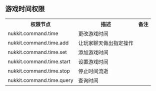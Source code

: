 ## **游戏时间权限**
<table>
    <tr align="center" valign="center">
        <th>权限节点</th><th>描述</th><th>备注</th>
    </tr>
    <tr>
        <td>nukkit.command.time</td><td>更改游戏时间</td><td></td>
    </tr>
    <tr>
        <td>nukkit.command.time.add</td><td>让玩家聊天做出指定操作</td><td></td>
    </tr>
    <tr>
        <td>nukkit.command.time.set</td><td>添加游戏时间</td><td></td>
    </tr>
    <tr>
        <td>nukkit.command.time.start</td><td>设置游戏时间</td><td></td>
    </tr>
    <tr>
        <td>nukkit.command.time.stop</td><td>停止时间流逝</td><td></td>
    </tr>
    <tr>
        <td>nukkit.command.time.query</td><td>查询时间</td><td></td>
    </tr>
</table>